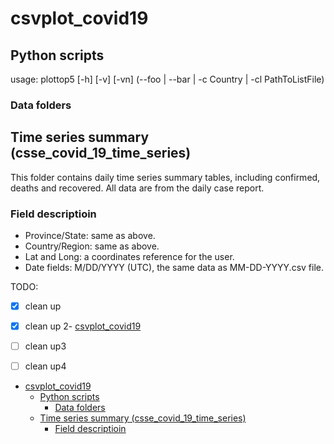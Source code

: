 # csvplot_covid19

## Python scripts

usage: plottop5 [-h] [-v] [-vn]
                (--foo | --bar | -c Country | -cl PathToListFile)


### Data folders




## Time series summary (csse_covid_19_time_series)
This folder contains daily time series summary tables, including confirmed, deaths and recovered. All data are from the daily case report.

### Field descriptioin
* Province/State: same as above.
* Country/Region: same as above.
* Lat and Long: a coordinates reference for the user.
* Date fields: M/DD/YYYY (UTC), the same data as MM-DD-YYYY.csv file.

TODO:
- [x] clean up
- [x] clean up 2- [csvplot_covid19](#csvplot_covid19)

- [ ] clean up3
- [ ] clean up4

- [csvplot_covid19](#csvplot_covid19)
  - [Python scripts](#python-scripts)
    - [Data folders](#data-folders)
  - [Time series summary (csse_covid_19_time_series)](#time-series-summary-csse_covid_19_time_series)
    - [Field descriptioin](#field-descriptioin)